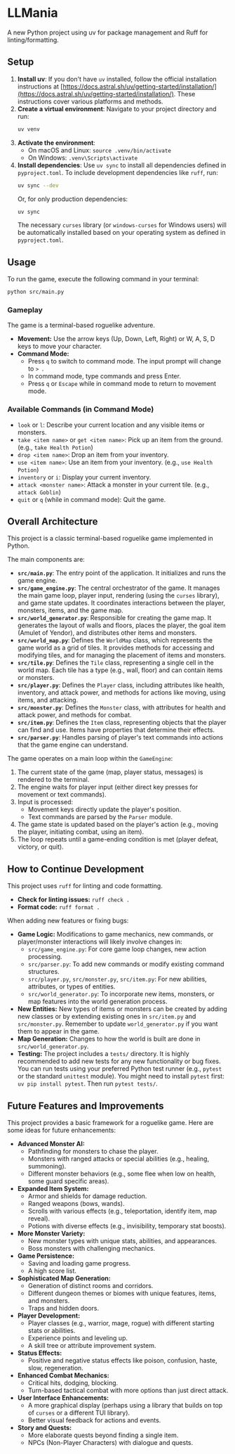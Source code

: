 # LLMania

A new Python project using uv for package management and Ruff for linting/formatting.

## Setup

1. **Install uv**: If you don't have `uv` installed, follow the official installation instructions at [https://docs.astral.sh/uv/getting-started/installation/](https://docs.astral.sh/uv/getting-started/installation/). These instructions cover various platforms and methods.
2. **Create a virtual environment**: Navigate to your project directory and run:
   ```bash
   uv venv
   ```
3. **Activate the environment**:
   - On macOS and Linux: `source .venv/bin/activate`
   - On Windows: `.venv\Scripts\activate`
4. **Install dependencies**: Use `uv sync` to install all dependencies defined in `pyproject.toml`. To include development dependencies like `ruff`, run:
   ```bash
   uv sync --dev
   ```
   Or, for only production dependencies:
   ```bash
   uv sync
   ```
   The necessary `curses` library (or `windows-curses` for Windows users) will be automatically installed based on your operating system as defined in `pyproject.toml`.

## Usage

To run the game, execute the following command in your terminal:

```bash
python src/main.py
```

### Gameplay

The game is a terminal-based roguelike adventure.

- **Movement:** Use the arrow keys (Up, Down, Left, Right) or W, A, S, D keys to move your character.
- **Command Mode:**
    - Press `q` to switch to command mode. The input prompt will change to `> `.
    - In command mode, type commands and press Enter.
    - Press `q` or `Escape` while in command mode to return to movement mode.

### Available Commands (in Command Mode)

- `look` or `l`: Describe your current location and any visible items or monsters.
- `take <item name>` or `get <item name>`: Pick up an item from the ground. (e.g., `take Health Potion`)
- `drop <item name>`: Drop an item from your inventory.
- `use <item name>`: Use an item from your inventory. (e.g., `use Health Potion`)
- `inventory` or `i`: Display your current inventory.
- `attack <monster name>`: Attack a monster in your current tile. (e.g., `attack Goblin`)
- `quit` or `q` (while in command mode): Quit the game.

## Overall Architecture

This project is a classic terminal-based roguelike game implemented in Python.

The main components are:

-   **`src/main.py`**: The entry point of the application. It initializes and runs the game engine.
-   **`src/game_engine.py`**: The central orchestrator of the game. It manages the main game loop, player input, rendering (using the `curses` library), and game state updates. It coordinates interactions between the player, monsters, items, and the game map.
-   **`src/world_generator.py`**: Responsible for creating the game map. It generates the layout of walls and floors, places the player, the goal item (Amulet of Yendor), and distributes other items and monsters.
-   **`src/world_map.py`**: Defines the `WorldMap` class, which represents the game world as a grid of tiles. It provides methods for accessing and modifying tiles, and for managing the placement of items and monsters.
-   **`src/tile.py`**: Defines the `Tile` class, representing a single cell in the world map. Each tile has a type (e.g., wall, floor) and can contain items or monsters.
-   **`src/player.py`**: Defines the `Player` class, including attributes like health, inventory, and attack power, and methods for actions like moving, using items, and attacking.
-   **`src/monster.py`**: Defines the `Monster` class, with attributes for health and attack power, and methods for combat.
-   **`src/item.py`**: Defines the `Item` class, representing objects that the player can find and use. Items have properties that determine their effects.
-   **`src/parser.py`**: Handles parsing of player's text commands into actions that the game engine can understand.

The game operates on a main loop within the `GameEngine`:
1.  The current state of the game (map, player status, messages) is rendered to the terminal.
2.  The engine waits for player input (either direct key presses for movement or text commands).
3.  Input is processed:
    *   Movement keys directly update the player's position.
    *   Text commands are parsed by the `Parser` module.
4.  The game state is updated based on the player's action (e.g., moving the player, initiating combat, using an item).
5.  The loop repeats until a game-ending condition is met (player defeat, victory, or quit).

## How to Continue Development

This project uses `ruff` for linting and code formatting.

-   **Check for linting issues:** `ruff check .`
-   **Format code:** `ruff format .`

When adding new features or fixing bugs:

-   **Game Logic:** Modifications to game mechanics, new commands, or player/monster interactions will likely involve changes in:
    -   `src/game_engine.py`: For core game loop changes, new action processing.
    -   `src/parser.py`: To add new commands or modify existing command structures.
    -   `src/player.py`, `src/monster.py`, `src/item.py`: For new abilities, attributes, or types of entities.
    -   `src/world_generator.py`: To incorporate new items, monsters, or map features into the world generation process.
-   **New Entities:** New types of items or monsters can be created by adding new classes or by extending existing ones in `src/item.py` and `src/monster.py`. Remember to update `world_generator.py` if you want them to appear in the game.
-   **Map Generation:** Changes to how the world is built are done in `src/world_generator.py`.
-   **Testing:** The project includes a `tests/` directory. It is highly recommended to add new tests for any new functionality or bug fixes. You can run tests using your preferred Python test runner (e.g., `pytest` or the standard `unittest` module). You might need to install `pytest` first: `uv pip install pytest`. Then run `pytest tests/`.

## Future Features and Improvements

This project provides a basic framework for a roguelike game. Here are some ideas for future enhancements:

-   **Advanced Monster AI:**
    -   Pathfinding for monsters to chase the player.
    -   Monsters with ranged attacks or special abilities (e.g., healing, summoning).
    -   Different monster behaviors (e.g., some flee when low on health, some guard specific areas).
-   **Expanded Item System:**
    -   Armor and shields for damage reduction.
    -   Ranged weapons (bows, wands).
    -   Scrolls with various effects (e.g., teleportation, identify item, map reveal).
    -   Potions with diverse effects (e.g., invisibility, temporary stat boosts).
-   **More Monster Variety:**
    -   New monster types with unique stats, abilities, and appearances.
    -   Boss monsters with challenging mechanics.
-   **Game Persistence:**
    -   Saving and loading game progress.
    -   A high score list.
-   **Sophisticated Map Generation:**
    -   Generation of distinct rooms and corridors.
    -   Different dungeon themes or biomes with unique features, items, and monsters.
    -   Traps and hidden doors.
-   **Player Development:**
    -   Player classes (e.g., warrior, mage, rogue) with different starting stats or abilities.
    -   Experience points and leveling up.
    -   A skill tree or attribute improvement system.
-   **Status Effects:**
    -   Positive and negative status effects like poison, confusion, haste, slow, regeneration.
-   **Enhanced Combat Mechanics:**
    -   Critical hits, dodging, blocking.
    -   Turn-based tactical combat with more options than just direct attack.
-   **User Interface Enhancements:**
    -   A more graphical display (perhaps using a library that builds on top of `curses` or a different TUI library).
    -   Better visual feedback for actions and events.
-   **Story and Quests:**
    -   More elaborate quests beyond finding a single item.
    -   NPCs (Non-Player Characters) with dialogue and quests.
